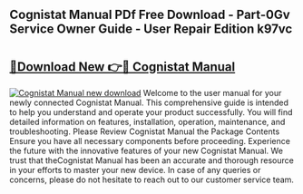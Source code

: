## Cognistat Manual PDf Free Download - Part-0Gv Service Owner Guide - User Repair Edition k97vc

# <h2><a href="http://bc29319.oget.top/?id=Cognistat+Manual">🔗Download New 👉🔴 Cognistat Manual</a></h2>

[![Cognistat Manual new download](https://i.imgur.com/5g1atiW.png)](http://bc29319.oget.top/?id=Cognistat+Manual)
Welcome to the user manual for your newly connected Cognistat Manual. This comprehensive guide is intended to help you understand and operate your product successfully. You will find detailed information on features, installation, operation, maintenance, and troubleshooting. Please Review Cognistat Manual the Package Contents Ensure you have all necessary components before proceeding. Experience the future with the innovative features of your new Cognistat Manual. We trust that theCognistat Manual has been an accurate and thorough resource in your efforts to master your new device. In case of any queries or concerns, please do not hesitate to reach out to our customer service team.
